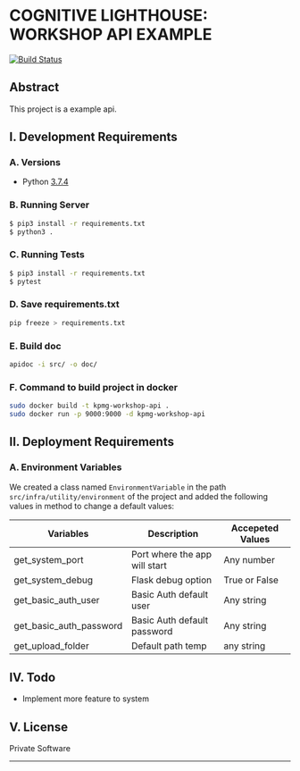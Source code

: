 # COGNITIVE LIGHTHOUSE: WORKSHOP API EXAMPLE #
[![Build Status](https://travis-ci.org/joemccann/dillinger.svg?branch=master)](https://travis-ci.org/joemccann/dillinger)

## Abstract ##
This project is a example api.

## I. Development Requirements ##

### A. Versions ###
 - Python [3.7.4](https://www.python.org/downloads/release/python-374/)

### B. Running Server ###
```bash
$ pip3 install -r requirements.txt
$ python3 .
```

### C. Running Tests ###
```bash
$ pip3 install -r requirements.txt
$ pytest
```

### D. Save requirements.txt ###
```bash
pip freeze > requirements.txt
```

### E. Build doc ###
```bash
apidoc -i src/ -o doc/
```

### F. Command to build project in docker ###
```bash
sudo docker build -t kpmg-workshop-api .
sudo docker run -p 9000:9000 -d kpmg-workshop-api
```

## II. Deployment Requirements ##

### A. Environment Variables ###
 We created a class named `EnvironmentVariable` in the path `src/infra/utility/environment` of the project and added the 
 following values in method to change a default values:
 
| Variables | Description | Accepeted Values |
|-----------|-------------|-----------------|
| get_system_port | Port where the app will start | Any number |
| get_system_debug | Flask debug option  | True or False |
| get_basic_auth_user | Basic Auth default user | Any string |
| get_basic_auth_password | Basic Auth default password | Any string |
| get_upload_folder | Default path temp  | any string |

## IV. Todo ##
 - Implement more feature to system

## V. License ##
Private Software
_______________________________________________________
